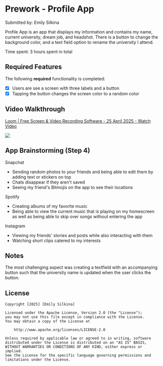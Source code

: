 # Prework - Profile App

Submitted by: Emily Silkina

Profile App is an app that displays my information and contains my name, current university, dream job, and headshot. There is a button to change the background color, 
and a text field option to rename the university I attend.

Time spent: 3 hours spent in total

## Required Features

The following **required** functionality is completed:

- [x] Users are see a screen with three labels and a button
- [x] Tapping the button changes the screen color to a random color
 
## Video Walkthrough

<div>
    <a href="https://www.loom.com/share/4e5dcdd462da47b38af84ace70ef24e9">
      <p>Loom | Free Screen & Video Recording Software - 25 April 2025 - Watch Video</p>
    </a>
    <a href="https://www.loom.com/share/4e5dcdd462da47b38af84ace70ef24e9">
      <img style="max-width:300px;" src="https://cdn.loom.com/sessions/thumbnails/4e5dcdd462da47b38af84ace70ef24e9-74e2adfcfb4062e5-full-play.gif">
    </a>
  </div>

## App Brainstorming (Step 4)

Snapchat
- Sending random photos to your friends and being able to edit them by adding text or stickers on top
- Chats disappear if they aren't saved
- Seeing my friend's Bitmojis on the app to see their locations

Spotify
- Creating albums of my favorite music
- Being able to view the current music that is playing on my homescreen as well as being able to skip over songs without entering the app

Instagram 
- Viewing my friends' stories and posts while also interacting with them
- Watching short clips catered to my interests

## Notes

The most challenging aspect was creating a textfield with an accompanying button such that the university name is updated when the user clicks the button.

## License

    Copyright [2025] [Emily Silkina]

    Licensed under the Apache License, Version 2.0 (the "License");
    you may not use this file except in compliance with the License.
    You may obtain a copy of the License at

        http://www.apache.org/licenses/LICENSE-2.0

    Unless required by applicable law or agreed to in writing, software
    distributed under the License is distributed on an "AS IS" BASIS,
    WITHOUT WARRANTIES OR CONDITIONS OF ANY KIND, either express or implied.
    See the License for the specific language governing permissions and
    limitations under the License.
